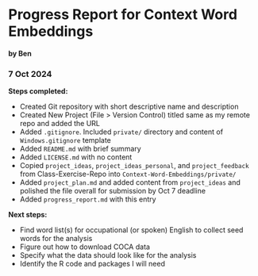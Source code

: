 # Progress Report for Context Word Embeddings
**by Ben**

### 7 Oct 2024

**Steps completed:**  

- Created Git repository with short descriptive name and description  
- Created New Project (File > Version Control) titled same as my remote repo and added the URL   
- Added `.gitignore`. Included `private/` directory and content of `Windows.gitignore` template  
- Added `README.md` with brief summary  
- Added `LICENSE.md` with no content  
- Copied `project_ideas`, `project_ideas_personal`, and `project_feedback` from Class-Exercise-Repo into `Context-Word-Embeddings/private/`  
- Added `project_plan.md` and added content from `project_ideas` and polished the file overall for submission by Oct 7 deadline  
- Added `progress_report.md` with this entry

**Next steps:**  

- Find word list(s) for occupational (or spoken) English to collect seed words for the analysis   
- Figure out how to download COCA data    
- Specify what the data should look like for the analysis   
- Identify the R code and packages I will need  